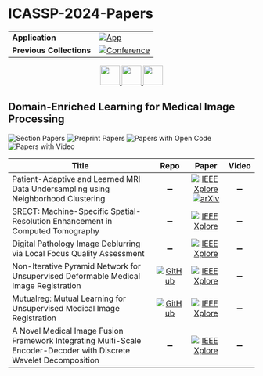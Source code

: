 # ICASSP-2024-Papers

<table>
    <tr>
        <td><strong>Application</strong></td>
        <td>
            <a href="https://huggingface.co/spaces/DmitryRyumin/NewEraAI-Papers" style="float:left;">
                <img src="https://img.shields.io/badge/🤗-NewEraAI--Papers-FFD21F.svg" alt="App" />
            </a>
        </td>
    </tr>
    <tr>
        <td><strong>Previous Collections</strong></td>
        <td>
            <a href="https://github.com/DmitryRyumin/ICASSP-2023-24-Papers/blob/main/README_2023.md">
                <img src="http://img.shields.io/badge/ICASSP-2023-0073AE.svg" alt="Conference">
            </a>
        </td>
    </tr>
</table>

<div align="center">
    <a href="https://github.com/DmitryRyumin/ICASSP-2023-24-Papers/blob/main/sections/2024/main/MMSP-L3.md">
        <img src="https://cdn.jsdelivr.net/gh/DmitryRyumin/NewEraAI-Papers@main/images/left.svg" width="40" alt="" />
    </a>
    <a href="https://github.com/DmitryRyumin/ICASSP-2023-24-Papers/">
        <img src="https://cdn.jsdelivr.net/gh/DmitryRyumin/NewEraAI-Papers@main/images/home.svg" width="40" alt="" />
    </a>
    <a href="https://github.com/DmitryRyumin/ICASSP-2023-24-Papers/blob/main/sections/2024/main/GC-L3.md">
        <img src="https://cdn.jsdelivr.net/gh/DmitryRyumin/NewEraAI-Papers@main/images/right.svg" width="40" alt="" />
    </a>
</div>

## Domain-Enriched Learning for Medical Image Processing

![Section Papers](https://img.shields.io/badge/Section%20Papers-6-42BA16) ![Preprint Papers](https://img.shields.io/badge/Preprint%20Papers-1-b31b1b) ![Papers with Open Code](https://img.shields.io/badge/Papers%20with%20Open%20Code-2-1D7FBF) ![Papers with Video](https://img.shields.io/badge/Papers%20with%20Video-0-FF0000)

| **Title** | **Repo** | **Paper** | **Video** |
|-----------|:--------:|:---------:|:---------:|
| Patient-Adaptive and Learned MRI Data Undersampling using Neighborhood Clustering | :heavy_minus_sign: | [![IEEE Xplore](https://img.shields.io/badge/IEEE-10446528-E4A42C.svg)](https://ieeexplore.ieee.org/document/10446528) <br/> [![arXiv](https://img.shields.io/badge/arXiv-2312.08507-b31b1b.svg)](https://arxiv.org/abs/2312.08507) | :heavy_minus_sign: |
| SRECT: Machine-Specific Spatial-Resolution Enhancement in Computed Tomography | :heavy_minus_sign: | [![IEEE Xplore](https://img.shields.io/badge/IEEE-10446113-E4A42C.svg)](https://ieeexplore.ieee.org/document/10446113) | :heavy_minus_sign: |
| Digital Pathology Image Deblurring via Local Focus Quality Assessment | :heavy_minus_sign: | [![IEEE Xplore](https://img.shields.io/badge/IEEE-10446591-E4A42C.svg)](https://ieeexplore.ieee.org/document/10446591) | :heavy_minus_sign: |
| Non-Iterative Pyramid Network for Unsupervised Deformable Medical Image Registration | [![GitHub](https://img.shields.io/github/stars/JXT210/NIPNet?style=flat)](https://github.com/JXT210/NIPNet) | [![IEEE Xplore](https://img.shields.io/badge/IEEE-10446464-E4A42C.svg)](https://ieeexplore.ieee.org/document/10446464) | :heavy_minus_sign: |
| Mutualreg: Mutual Learning for Unsupervised Medical Image Registration | [![GitHub](https://img.shields.io/github/stars/PerceptionComputingLab/MutualReg?style=flat)](https://github.com/PerceptionComputingLab/MutualReg) | [![IEEE Xplore](https://img.shields.io/badge/IEEE-10445904-E4A42C.svg)](https://ieeexplore.ieee.org/document/10445904) | :heavy_minus_sign: |
| A Novel Medical Image Fusion Framework Integrating Multi-Scale Encoder-Decoder with Discrete Wavelet Decomposition | :heavy_minus_sign: | [![IEEE Xplore](https://img.shields.io/badge/IEEE-10446618-E4A42C.svg)](https://ieeexplore.ieee.org/document/10446618) | :heavy_minus_sign: |
